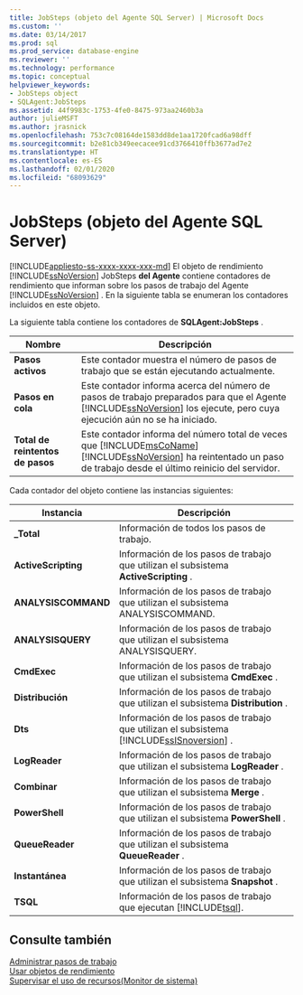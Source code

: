 ```yaml
---
title: JobSteps (objeto del Agente SQL Server) | Microsoft Docs
ms.custom: ''
ms.date: 03/14/2017
ms.prod: sql
ms.prod_service: database-engine
ms.reviewer: ''
ms.technology: performance
ms.topic: conceptual
helpviewer_keywords:
- JobSteps object
- SQLAgent:JobSteps
ms.assetid: 44f9983c-1753-4fe0-8475-973aa2460b3a
author: julieMSFT
ms.author: jrasnick
ms.openlocfilehash: 753c7c08164de1583dd8de1aa1720fcad6a98dff
ms.sourcegitcommit: b2e81cb349eecacee91cd3766410ffb3677ad7e2
ms.translationtype: HT
ms.contentlocale: es-ES
ms.lasthandoff: 02/01/2020
ms.locfileid: "68093629"
---
```

# <a name="sql-server-agent-jobsteps-object"></a>JobSteps (objeto del Agente SQL Server)
[!INCLUDE[appliesto-ss-xxxx-xxxx-xxx-md](../../includes/appliesto-ss-xxxx-xxxx-xxx-md.md)]
  El objeto de rendimiento [!INCLUDE[ssNoVersion](../../includes/ssnoversion-md.md)] JobSteps **del Agente** contiene contadores de rendimiento que informan sobre los pasos de trabajo del Agente [!INCLUDE[ssNoVersion](../../includes/ssnoversion-md.md)] . En la siguiente tabla se enumeran los contadores incluidos en este objeto.  
  
 La siguiente tabla contiene los contadores de **SQLAgent:JobSteps** .  
  
|Nombre|Descripción|  
|----------|-----------------|  
|**Pasos activos**|Este contador muestra el número de pasos de trabajo que se están ejecutando actualmente.|  
|**Pasos en cola**|Este contador informa acerca del número de pasos de trabajo preparados para que el Agente [!INCLUDE[ssNoVersion](../../includes/ssnoversion-md.md)] los ejecute, pero cuya ejecución aún no se ha iniciado.|  
|**Total de reintentos de pasos**|Este contador informa del número total de veces que [!INCLUDE[msCoName](../../includes/msconame-md.md)] [!INCLUDE[ssNoVersion](../../includes/ssnoversion-md.md)] ha reintentado un paso de trabajo desde el último reinicio del servidor.|  
  
 Cada contador del objeto contiene las instancias siguientes:  
  
|Instancia|Descripción|  
|--------------|-----------------|  
|**_Total**|Información de todos los pasos de trabajo.|  
|**ActiveScripting**|Información de los pasos de trabajo que utilizan el subsistema **ActiveScripting** .|  
|**ANALYSISCOMMAND**|Información de los pasos de trabajo que utilizan el subsistema ANALYSISCOMMAND.|  
|**ANALYSISQUERY**|Información de los pasos de trabajo que utilizan el subsistema ANALYSISQUERY.|  
|**CmdExec**|Información de los pasos de trabajo que utilizan el subsistema **CmdExec** .|  
|**Distribución**|Información de los pasos de trabajo que utilizan el subsistema **Distribution** .|  
|**Dts**|Información de los pasos de trabajo que utilizan el subsistema [!INCLUDE[ssISnoversion](../../includes/ssisnoversion-md.md)] .|  
|**LogReader**|Información de los pasos de trabajo que utilizan el subsistema **LogReader** .|  
|**Combinar**|Información de los pasos de trabajo que utilizan el subsistema **Merge** .|  
|**PowerShell**|Información de los pasos de trabajo que utilizan el subsistema **PowerShell** .|  
|**QueueReader**|Información de los pasos de trabajo que utilizan el subsistema **QueueReader** .|  
|**Instantánea**|Información de los pasos de trabajo que utilizan el subsistema **Snapshot** .|  
|**TSQL**|Información de los pasos de trabajo que ejecutan [!INCLUDE[tsql](../../includes/tsql-md.md)].|  
  
## <a name="see-also"></a>Consulte también  
 [Administrar pasos de trabajo](../../ssms/agent/manage-job-steps.md)   
 [Usar objetos de rendimiento](../../ssms/agent/use-performance-objects.md)   
 [Supervisar el uso de recursos&#40;Monitor de sistema&#41;](../../relational-databases/performance-monitor/monitor-resource-usage-system-monitor.md)  
  
  

